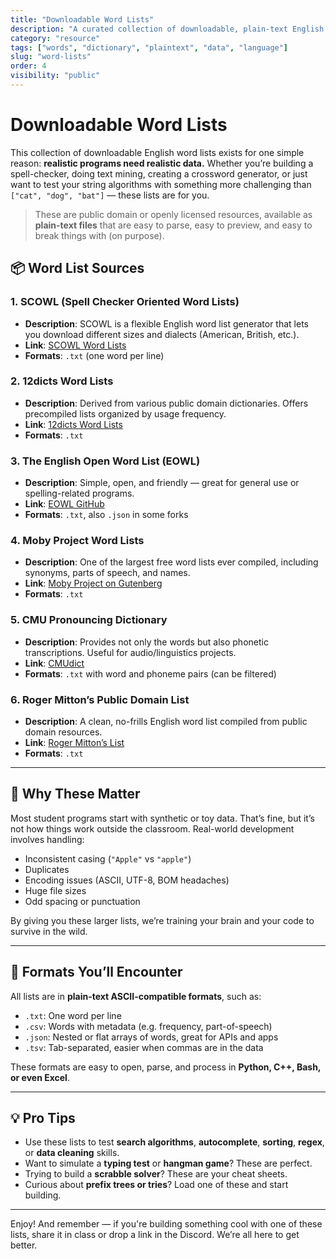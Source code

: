 ```yaml
---
title: "Downloadable Word Lists"
description: "A curated collection of downloadable, plain-text English word lists from public domain and open projects for coding, research, and exploration."
category: "resource"
tags: ["words", "dictionary", "plaintext", "data", "language"]
slug: "word-lists"
order: 4
visibility: "public"
---
```


# Downloadable Word Lists

This collection of downloadable English word lists exists for one simple reason: **realistic programs need realistic data.** Whether you’re building a spell-checker, doing text mining, creating a crossword generator, or just want to test your string algorithms with something more challenging than `["cat", "dog", "bat"]` — these lists are for you.

> These are public domain or openly licensed resources, available as **plain-text files** that are easy to parse, easy to preview, and easy to break things with (on purpose).

## 📦 Word List Sources

### 1. **SCOWL (Spell Checker Oriented Word Lists)**

- **Description**: SCOWL is a flexible English word list generator that lets you download different sizes and dialects (American, British, etc.).
- **Link**: [SCOWL Word Lists](http://wordlist.aspell.net/)
- **Formats**: `.txt` (one word per line)

### 2. **12dicts Word Lists**

- **Description**: Derived from various public domain dictionaries. Offers precompiled lists organized by usage frequency.
- **Link**: [12dicts Word Lists](http://wordlist.aspell.net/12dicts/)
- **Formats**: `.txt`

### 3. **The English Open Word List (EOWL)**

- **Description**: Simple, open, and friendly — great for general use or spelling-related programs.
- **Link**: [EOWL GitHub](https://github.com/dwyl/english-words)
- **Formats**: `.txt`, also `.json` in some forks

### 4. **Moby Project Word Lists**

- **Description**: One of the largest free word lists ever compiled, including synonyms, parts of speech, and names.
- **Link**: [Moby Project on Gutenberg](https://www.gutenberg.org/ebooks/3201)
- **Formats**: `.txt`

### 5. **CMU Pronouncing Dictionary**

- **Description**: Provides not only the words but also phonetic transcriptions. Useful for audio/linguistics projects.
- **Link**: [CMUdict](http://www.speech.cs.cmu.edu/cgi-bin/cmudict)
- **Formats**: `.txt` with word and phoneme pairs (can be filtered)

### 6. **Roger Mitton’s Public Domain List**

- **Description**: A clean, no-frills English word list compiled from public domain resources.
- **Link**: [Roger Mitton’s List](http://www.someya-net.com/words/)
- **Formats**: `.txt`

---

## 🧠 Why These Matter

Most student programs start with synthetic or toy data. That’s fine, but it’s not how things work outside the classroom. Real-world development involves handling:

- Inconsistent casing (`"Apple"` vs `"apple"`)
- Duplicates
- Encoding issues (ASCII, UTF-8, BOM headaches)
- Huge file sizes
- Odd spacing or punctuation

By giving you these larger lists, we’re training your brain and your code to survive in the wild.

---

## 📝 Formats You’ll Encounter

All lists are in **plain-text ASCII-compatible formats**, such as:

- `.txt`: One word per line
- `.csv`: Words with metadata (e.g. frequency, part-of-speech)
- `.json`: Nested or flat arrays of words, great for APIs and apps
- `.tsv`: Tab-separated, easier when commas are in the data

These formats are easy to open, parse, and process in **Python, C++, Bash, or even Excel**.

---

## 💡 Pro Tips

- Use these lists to test **search algorithms**, **autocomplete**, **sorting**, **regex**, or **data cleaning** skills.
- Want to simulate a **typing test** or **hangman game**? These are perfect.
- Trying to build a **scrabble solver**? These are your cheat sheets.
- Curious about **prefix trees or tries**? Load one of these and start building.

---

Enjoy! And remember — if you're building something cool with one of these lists, share it in class or drop a link in the Discord. We’re all here to get better.
